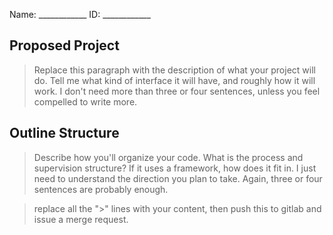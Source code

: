 Name: ____________           ID:   ____________

## Proposed Project

> Replace this paragraph with the description of what your project
> will do. Tell me what kind of interface it will have, and roughly
> how it will work. I don't need more than three or four sentences,
> unless you feel compelled to write more.

## Outline Structure

> Describe how you'll organize your code. What is the process and
> supervision structure? If it uses a framework, how does it fit in. I
> just need to understand the direction you plan to take. Again, three
> or four sentences are probably enough.



> replace all the ">" lines with your content, then push this to
> gitlab and issue a merge request.
